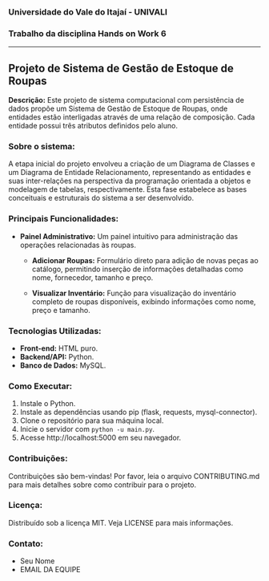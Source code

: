 ### Universidade do Vale do Itajaí - UNIVALI
### Trabalho da disciplina Hands on Work 6

---

## Projeto de Sistema de Gestão de Estoque de Roupas

**Descrição:** Este projeto de sistema computacional com persistência de dados propõe um Sistema de Gestão de Estoque de Roupas, onde entidades estão interligadas através de uma relação de composição. Cada entidade possui três atributos definidos pelo aluno.

### Sobre o sistema:

A etapa inicial do projeto envolveu a criação de um Diagrama de Classes e um Diagrama de Entidade Relacionamento, representando as entidades e suas inter-relações na perspectiva da programação orientada a objetos e modelagem de tabelas, respectivamente. Esta fase estabelece as bases conceituais e estruturais do sistema a ser desenvolvido.

### Principais Funcionalidades:

- **Painel Administrativo:** Um painel intuitivo para administração das operações relacionadas às roupas.

  - **Adicionar Roupas:** Formulário direto para adição de novas peças ao catálogo, permitindo inserção de informações detalhadas como nome, fornecedor, tamanho e preço.
  
  - **Visualizar Inventário:** Função para visualização do inventário completo de roupas disponíveis, exibindo informações como nome, preço e tamanho.

### Tecnologias Utilizadas:

- **Front-end:** HTML puro.
- **Backend/API:** Python.
- **Banco de Dados:** MySQL.

### Como Executar:

1. Instale o Python.
2. Instale as dependências usando pip (flask, requests, mysql-connector).
3. Clone o repositório para sua máquina local.
4. Inicie o servidor com `python -u main.py`.
5. Acesse http://localhost:5000 em seu navegador.

### Contribuições:

Contribuições são bem-vindas! Por favor, leia o arquivo CONTRIBUTING.md para mais detalhes sobre como contribuir para o projeto.

### Licença:

Distribuído sob a licença MIT. Veja LICENSE para mais informações.

### Contato:

- Seu Nome
- EMAIL DA EQUIPE